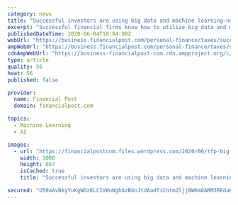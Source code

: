 ```yaml
---
category: news
title: "Successful investors are using big data and machine learning—now you can, too"
excerpt: "Successful financial firms know how to utilize big data and machine learning. Now you can start learning what they already know."
publishedDateTime: 2020-06-04T10:04:00Z
webUrl: "https://business.financialpost.com/personal-finance/taxes/successful-investors-are-using-big-data-and-machine-learning-now-you-can-too"
ampWebUrl: "https://business.financialpost.com/personal-finance/taxes/successful-investors-are-using-big-data-and-machine-learning-now-you-can-too/amp"
cdnAmpWebUrl: "https://business-financialpost-com.cdn.ampproject.org/c/s/business.financialpost.com/personal-finance/taxes/successful-investors-are-using-big-data-and-machine-learning-now-you-can-too/amp"
type: article
quality: 56
heat: 56
published: false

provider:
  name: Financial Post
  domain: financialpost.com

topics:
  - Machine Learning
  - AI

images:
  - url: "https://financialpostcom.files.wordpress.com/2020/06/tfp-big-data-investing.jpeg"
    width: 1000
    height: 667
    isCached: true
    title: "Successful investors are using big data and machine learning—now you can, too"

secured: "U59aAvBkyYuKgWOzKLCIVWuWghAzBGnJtdAadfiCntm2ljj0WKm8ARM3REdaKwKoEMFyGA/vcjnypvKXhYj6NkAEDt4qGgFAhxXUwq7cH7ObTDSyWwZhE5R/nbO+OZRMJEBuzupRs/Axl3m4iEfywirUup9XFQb+3giFbj1Byg2149Ezw2t7HjUsPJU/pzDF7SiHp0uSl+Ss+rvXsNWbZjnUPdAY3ooI5Vn1WuS8UqMN9pzY4bthQxRv2+XhVqBbWBkVvX43n1NJmxaTv5uqdeKgAgXE+F+o5zZ7Ye6rJ1M5sEBFIIGvevH5t0E2XhpxdHUdmC/eo9okcgsyj/S/2U6k/gcTOfpXQGdEOCGuM1E5N2Kqfbq2cR+1esSn37pCr1pSCBLE9e12ot5L4xHvTc4gIQccsOeHYjjlKUoWndOuvGxlO7PjGRJmkhg1HOAqD/PQ3VhaMIVjvyBi6UZ5blb33MuJH0cZh6/QggmRbOY=;N8F/hLOHOTNQYRDV4CmZDA=="
---
```


